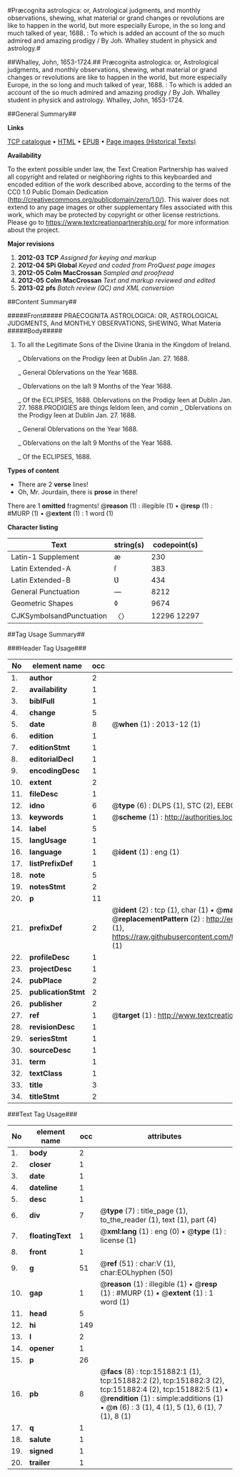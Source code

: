 #Præcognita astrologica: or, Astrological judgments, and monthly observations, shewing, what material or grand changes or revolutions are like to happen in the world, but more especially Europe, in the so long and much talked of year, 1688. : To which is added an account of the so much admired and amazing prodigy / By Joh. Whalley student in physick and astrology.#

##Whalley, John, 1653-1724.##
Præcognita astrologica: or, Astrological judgments, and monthly observations, shewing, what material or grand changes or revolutions are like to happen in the world, but more especially Europe, in the so long and much talked of year, 1688. : To which is added an account of the so much admired and amazing prodigy / By Joh. Whalley student in physick and astrology.
Whalley, John, 1653-1724.

##General Summary##

**Links**

[TCP catalogue](http://www.ota.ox.ac.uk/tcp/)  • 
[HTML](http://tei.it.ox.ac.uk/tcp/Texts-HTML/free/A96/A96271.html)  • 
[EPUB](http://tei.it.ox.ac.uk/tcp/Texts-EPUB/free/A96/A96271.epub) • 
[Page images (Historical Texts)](https://historicaltexts.jisc.ac.uk/eebo-43078206e)

**Availability**

To the extent possible under law, the Text Creation Partnership has waived all copyright and related or neighboring rights to this keyboarded and encoded edition of the work described above, according to the terms of the CC0 1.0 Public Domain Dedication (http://creativecommons.org/publicdomain/zero/1.0/). This waiver does not extend to any page images or other supplementary files associated with this work, which may be protected by copyright or other license restrictions. Please go to https://www.textcreationpartnership.org/ for more information about the project.

**Major revisions**

1. __2012-03__ __TCP__ *Assigned for keying and markup*
1. __2012-04__ __SPi Global__ *Keyed and coded from ProQuest page images*
1. __2012-05__ __Colm MacCrossan__ *Sampled and proofread*
1. __2012-05__ __Colm MacCrossan__ *Text and markup reviewed and edited*
1. __2013-02__ __pfs__ *Batch review (QC) and XML conversion*

##Content Summary##

#####Front#####
PRAECOGNITA ASTROLOGICA: OR, ASTROLOGICAL JUDGMENTS, And MONTHLY OBSERVATIONS, SHEWING, What Materia
#####Body#####

1. To all the Legitimate Sons of the Divine Ʋrania in the Kingdom of Ireland.

    _ Obſervations on the Prodigy ſeen at Dublin Jan. 27. 1688.

    _ General Obſervations on the Year 1688.

    _ Obſervations on the laſt 9 Months of the Year 1688.

    _ Of the ECLIPSES, 1688.
Obſervations on the Prodigy ſeen at Dublin Jan. 27. 1688.PRODIGIES are things ſeldom ſeen, and comin
    _ Obſervations on the Prodigy ſeen at Dublin Jan. 27. 1688.

    _ General Obſervations on the Year 1688.

    _ Obſervations on the laſt 9 Months of the Year 1688.

    _ Of the ECLIPSES, 1688.

**Types of content**

  * There are 2 **verse** lines!
  * Oh, Mr. Jourdain, there is **prose** in there!

There are 1 **omitted** fragments! 
 @__reason__ (1) : illegible (1)  •  @__resp__ (1) : #MURP (1)  •  @__extent__ (1) : 1 word (1)

**Character listing**


|Text|string(s)|codepoint(s)|
|---|---|---|
|Latin-1 Supplement|æ|230|
|Latin Extended-A|ſ|383|
|Latin Extended-B|Ʋ|434|
|General Punctuation|—|8212|
|Geometric Shapes|◊|9674|
|CJKSymbolsandPunctuation|〈〉|12296 12297|

##Tag Usage Summary##

###Header Tag Usage###

|No|element name|occ|attributes|
|---|---|---|---|
|1.|__author__|2||
|2.|__availability__|1||
|3.|__biblFull__|1||
|4.|__change__|5||
|5.|__date__|8| @__when__ (1) : 2013-12 (1)|
|6.|__edition__|1||
|7.|__editionStmt__|1||
|8.|__editorialDecl__|1||
|9.|__encodingDesc__|1||
|10.|__extent__|2||
|11.|__fileDesc__|1||
|12.|__idno__|6| @__type__ (6) : DLPS (1), STC (2), EEBO-CITATION (1), OCLC (1), VID (1)|
|13.|__keywords__|1| @__scheme__ (1) : http://authorities.loc.gov/ (1)|
|14.|__label__|5||
|15.|__langUsage__|1||
|16.|__language__|1| @__ident__ (1) : eng (1)|
|17.|__listPrefixDef__|1||
|18.|__note__|5||
|19.|__notesStmt__|2||
|20.|__p__|11||
|21.|__prefixDef__|2| @__ident__ (2) : tcp (1), char (1)  •  @__matchPattern__ (2) : ([0-9\-]+):([0-9IVX]+) (1), (.+) (1)  •  @__replacementPattern__ (2) : http://eebo.chadwyck.com/downloadtiff?vid=$1&page=$2 (1), https://raw.githubusercontent.com/textcreationpartnership/Texts/master/tcpchars.xml#$1 (1)|
|22.|__profileDesc__|1||
|23.|__projectDesc__|1||
|24.|__pubPlace__|2||
|25.|__publicationStmt__|2||
|26.|__publisher__|2||
|27.|__ref__|1| @__target__ (1) : http://www.textcreationpartnership.org/docs/. (1)|
|28.|__revisionDesc__|1||
|29.|__seriesStmt__|1||
|30.|__sourceDesc__|1||
|31.|__term__|1||
|32.|__textClass__|1||
|33.|__title__|3||
|34.|__titleStmt__|2||


###Text Tag Usage###

|No|element name|occ|attributes|
|---|---|---|---|
|1.|__body__|2||
|2.|__closer__|1||
|3.|__date__|1||
|4.|__dateline__|1||
|5.|__desc__|1||
|6.|__div__|7| @__type__ (7) : title_page (1), to_the_reader (1), text (1), part (4)|
|7.|__floatingText__|1| @__xml:lang__ (1) : eng (0)  •  @__type__ (1) : license (1)|
|8.|__front__|1||
|9.|__g__|51| @__ref__ (51) : char:V (1), char:EOLhyphen (50)|
|10.|__gap__|1| @__reason__ (1) : illegible (1)  •  @__resp__ (1) : #MURP (1)  •  @__extent__ (1) : 1 word (1)|
|11.|__head__|5||
|12.|__hi__|149||
|13.|__l__|2||
|14.|__opener__|1||
|15.|__p__|26||
|16.|__pb__|8| @__facs__ (8) : tcp:151882:1 (1), tcp:151882:2 (2), tcp:151882:3 (2), tcp:151882:4 (2), tcp:151882:5 (1)  •  @__rendition__ (1) : simple:additions (1)  •  @__n__ (6) : 3 (1), 4 (1), 5 (1), 6 (1), 7 (1), 8 (1)|
|17.|__q__|1||
|18.|__salute__|1||
|19.|__signed__|1||
|20.|__trailer__|1||
